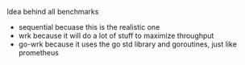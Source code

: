 Idea behind all benchmarks

- sequential becuase this is the realistic one
- wrk because it will do a lot of stuff to maximize throughput
- go-wrk because it uses the go std library and goroutines, just like prometheus
